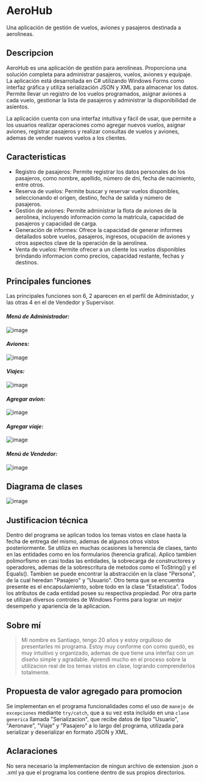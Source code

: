 # AeroHub
Una aplicación de gestión de vuelos, aviones y pasajeros destinada a aerolineas.

## Descripcion
AeroHub es una aplicación de gestión para aerolineas. Proporciona una solución completa para administrar pasajeros, vuelos, aviones y equipaje. La aplicación está desarrollada en C# utilizando Windows Forms como interfaz gráfica y utiliza serialización JSON y XML para almacenar los datos. Permite llevar un registro de los vuelos programados, asignar aviones a cada vuelo, gestionar la lista de pasajeros y administrar la disponibilidad de asientos.

La aplicación cuenta con una interfaz intuitiva y fácil de usar, que permite a los usuarios realizar operaciones como agregar nuevos vuelos, asignar aviones, registrar pasajeros y realizar consultas de vuelos y aviones, ademas de vender nuevos vuelos a los clientes.

## Caracteristicas
- Registro de pasajeros: Permite registrar los datos personales de los pasajeros, como nombre, apellido, número de dni, fecha de nacimiento, entre otros.
- Reserva de vuelos: Permite buscar y reservar vuelos disponibles, seleccionando el origen, destino, fecha de salida y número de pasajeros. 
- Gestión de aviones: Permite administrar la flota de aviones de la aerolinea, incluyendo información como la matrícula, capacidad de pasajeros y capacidad de carga. 
- Generación de informes: Ofrece la capacidad de generar informes detallados sobre vuelos, pasajeros, ingresos, ocupación de aviones y otros aspectos clave de la operación de la aerolinea.
- Venta de vuelos: Permite ofrecer a un cliente los vuelos disponibles brindando informacion como precios, capacidad restante, fechas y destinos.

## Principales funciones
Las principales funciones son 6, 2 aparecen en el perfil de Administador, y las otras 4 en el de Vendedor y Supervisor.

#### _Menú de Administrador:_

![image](https://github.com/SantiSTC/Iannello.Santiago.PrimerParcial/assets/89161674/ccabd7a9-7caf-40e7-b18c-06c70facd946)


#### _Aviones:_

![image](https://github.com/SantiSTC/Iannello.Santiago.PrimerParcial/assets/89161674/b5febc2e-d1a7-4093-9460-980fa4dd4a53)


#### _Viajes:_

![image](https://github.com/SantiSTC/Iannello.Santiago.PrimerParcial/assets/89161674/43ce6094-8f26-4b0d-b5ec-f5e643c31733)


#### _Agregar avion:_

![image](https://github.com/SantiSTC/Iannello.Santiago.PrimerParcial/assets/89161674/88668d1d-26af-4f5b-9483-6ca4a58524fa)


#### _Agregar viaje:_

![image](https://github.com/SantiSTC/Iannello.Santiago.PrimerParcial/assets/89161674/2bfd0460-e638-4dd6-87ee-323a58386992)



#### _Menú de Vendedor:_

![image](https://github.com/SantiSTC/Iannello.Santiago.PrimerParcial/assets/89161674/fe66f388-f371-4ad7-95d6-f88e8d805600)

## Diagrama de clases
![image](https://github.com/SantiSTC/Iannello.Santiago.PrimerParcial/assets/89161674/1b0bb9b7-9027-46c2-9f51-2b6206263bdc)

## Justificacion técnica
Dentro del programa se aplican todos los temas vistos en clase hasta la fecha de entrega del mismo, ademas de algunos otros vistos posteriormente.
Se utiliza en muchas ocasiones la herencia de clases, tanto en las entidades como en los formularios (herencia grafica).
Aplico tambien polimorfismo en casi todas las entidades, la sobrecarga de constructores y operadores, ademas de la sobrescritura de metodos como el ToString() y el Equals().
Tambien se puede encontrar la abstracción en la clase "Persona", de la cual heredan "Pasajero" y "Usuario".
Otro tema que se encuentra presente es el encapsulamiento, sobre todo en la clase "Estadistica".
Todos los atributos de cada entidad posee su respectiva propiedad.
Por otra parte se utilizan diversos controles de Windows Forms para lograr un mejor desempeño y apariencia de la aplicacion.

## Sobre mí 
>Mi nombre es Santiago, tengo 20 años y estoy orgulloso de presentarles mi programa. Estoy muy conforme con como quedó, es muy intuitivo y organizado, ademas de que tiene una interfaz con un diseño simple y agradable. Aprendí mucho en el proceso sobre la utilizacion real de los temas vistos en clase, logrando comprenderlos totalmente.

## Propuesta de valor agregado para promocion
Se implementan en el programa funcionalidades como el uso de `manejo de excepciones` mediante `try/catch`, que a su vez esta incluido en una `clase generica` llamada "Serializacion", que recibe datos de tipo "Usuario", "Aeronave", "Viaje" y "Pasajero" a lo largo del programa, utilizada para serializar y deserializar en formato JSON y XML.

## Aclaraciones
No sera necesario la implementacion de ningun archivo de extension .json o .xml ya que el programa los contiene dentro de sus propios directorios.

